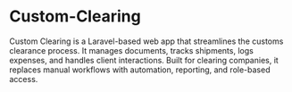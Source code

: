 # Custom-Clearing
Custom Clearing is a Laravel-based web app that streamlines the customs clearance process. It manages documents, tracks shipments, logs expenses, and handles client interactions. Built for clearing companies, it replaces manual workflows with automation, reporting, and role-based access.
